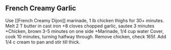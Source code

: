 ## French Creamy Garlic

 Use [[French Creamy Dijon]] marinade, 1 lb chicken thighs for 30+ minutes.
 Melt 2 T butter in cast iron
+8 cloves chopped garlic, sautee 3 minutes
+Chicken, brown 3-5 minutes on one side
+Marinade, 1/4 cup water
Cover, cook 10 minutes, turning halfway through.
Remove chicken, check 165f.
Add 1/4 c cream to pan and stir till thick.
